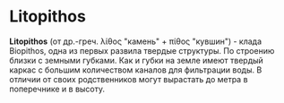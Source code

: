 # Litopithos

**Litopithos** (от др.-греч. λίθος "камень" + πίθος "кувшин") - клада Biopithos, одна из первых развила твердые структуры. По строению близки с земными губками. Как и губки на земле имеют твердый каркас с большим количеством каналов для фильтрации воды. В отличии от своих родственников могут вырастать до метра в поперечнике и в высоту.